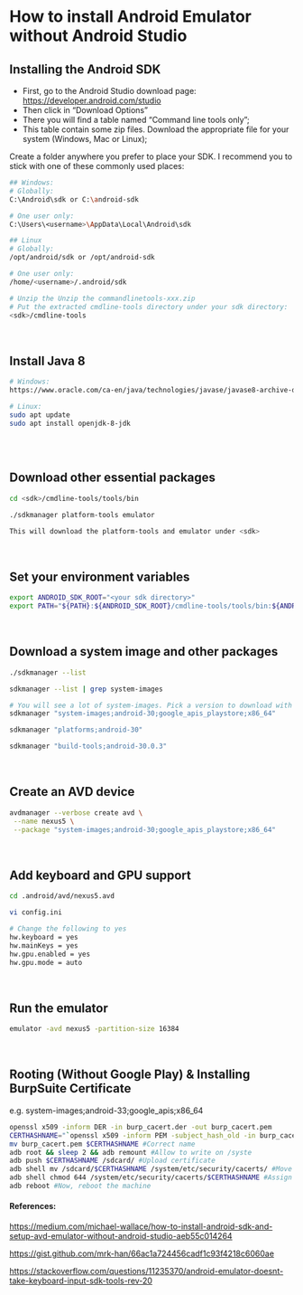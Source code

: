 # How to install Android Emulator without Android Studio


## Installing the Android SDK
- First, go to the Android Studio download page: https://developer.android.com/studio
- Then click in “Download Options”
- There you will find a table named “Command line tools only”;
- This table contain some zip files. Download the appropriate file for your system (Windows, Mac or Linux);

Create a folder anywhere you prefer to place your SDK. I recommend you to stick with one of these commonly used places:

```bash
## Windows:
# Globally: 
C:\Android\sdk or C:\android-sdk 

# One user only: 
C:\Users\<username>\AppData\Local\Android\sdk

## Linux
# Globally: 
/opt/android/sdk or /opt/android-sdk

# One user only: 
/home/<username>/.android/sdk
```

```bash
# Unzip the Unzip the commandlinetools-xxx.zip
# Put the extracted cmdline-tools directory under your sdk directory:
<sdk>/cmdline-tools
```

<br>

## Install Java 8

```bash
# Windows:
https://www.oracle.com/ca-en/java/technologies/javase/javase8-archive-downloads.html

# Linux:
sudo apt update
sudo apt install openjdk-8-jdk
```
## 
<br>

## Download other essential packages
```bash
cd <sdk>/cmdline-tools/tools/bin

./sdkmanager platform-tools emulator

This will download the platform-tools and emulator under <sdk>
```
<br>

## Set your environment variables
```bash
export ANDROID_SDK_ROOT="<your sdk directory>"
export PATH="${PATH}:${ANDROID_SDK_ROOT}/cmdline-tools/tools/bin:${ANDROID_SDK_ROOT}/emulator:${ANDROID_SDK_ROOT}/platform-tools"
```
<br>

## Download a system image and other packages
```bash
./sdkmanager --list

sdkmanager --list | grep system-images

# You will see a lot of system-images. Pick a version to download with playstore. e.g.:
sdkmanager "system-images;android-30;google_apis_playstore;x86_64"

sdkmanager "platforms;android-30"

sdkmanager "build-tools;android-30.0.3"
```
<br>

## Create an AVD device
```bash
avdmanager --verbose create avd \
 --name nexus5 \
 --package "system-images;android-30;google_apis_playstore;x86_64"
```
<br>

## Add keyboard and GPU support
```bash
cd .android/avd/nexus5.avd

vi config.ini

# Change the following to yes
hw.keyboard = yes
hw.mainKeys = yes
hw.gpu.enabled = yes
hw.gpu.mode = auto
```
<br>

## Run the emulator
```bash
emulator -avd nexus5 -partition-size 16384
```
<br>


## Rooting (Without Google Play) & Installing BurpSuite Certificate
e.g. system-images;android-33;google_apis;x86_64
```bash
openssl x509 -inform DER -in burp_cacert.der -out burp_cacert.pem
CERTHASHNAME="`openssl x509 -inform PEM -subject_hash_old -in burp_cacert.pem | head -1`.0"
mv burp_cacert.pem $CERTHASHNAME #Correct name
adb root && sleep 2 && adb remount #Allow to write on /syste
adb push $CERTHASHNAME /sdcard/ #Upload certificate
adb shell mv /sdcard/$CERTHASHNAME /system/etc/security/cacerts/ #Move to correct location
adb shell chmod 644 /system/etc/security/cacerts/$CERTHASHNAME #Assign privileges
adb reboot #Now, reboot the machine
```




#### References:
https://medium.com/michael-wallace/how-to-install-android-sdk-and-setup-avd-emulator-without-android-studio-aeb55c014264

https://gist.github.com/mrk-han/66ac1a724456cadf1c93f4218c6060ae

https://stackoverflow.com/questions/11235370/android-emulator-doesnt-take-keyboard-input-sdk-tools-rev-20

